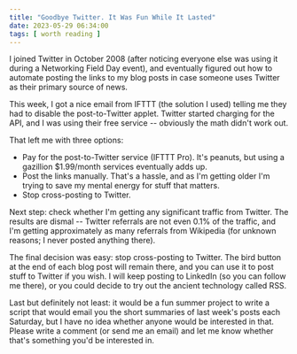 ```yaml
---
title: "Goodbye Twitter. It Was Fun While It Lasted"
date: 2023-05-29 06:34:00
tags: [ worth reading ]
---
```

I joined Twitter in October 2008 (after noticing everyone else was using it during a Networking Field Day event), and eventually figured out how to automate posting the links to my blog posts in case someone uses Twitter as their primary source of news.

This week, I got a nice email from IFTTT (the solution I used) telling me they had to disable the post-to-Twitter applet. Twitter started charging for the API, and I was using their free service -- obviously the math didn't work out.

That left me with three options:
<!--more-->
* Pay for the post-to-Twitter service (IFTTT Pro). It's peanuts, but using a gazillion $1.99/month services eventually adds up.
* Post the links manually. That's a hassle, and as I'm getting older I'm trying to save my mental energy for stuff that matters.
* Stop cross-posting to Twitter.

Next step: check whether I'm getting any significant traffic from Twitter. The results are dismal -- Twitter referrals are not even 0.1% of the traffic, and I'm getting approximately as many referrals from Wikipedia (for unknown reasons; I never posted anything there).

The final decision was easy: stop cross-posting to Twitter. The bird button at the end of each blog post will remain there, and you can use it to post stuff to Twitter if you wish. I will keep posting to LinkedIn (so you can follow me there), or you could decide to try out the ancient technology called RSS.

Last but definitely not least: it would be a fun summer project to write a script that would email you the short summaries of last week's posts each Saturday, but I have no idea whether anyone would be interested in that. Please write a comment (or send me an email) and let me know whether that's something you'd be interested in.
